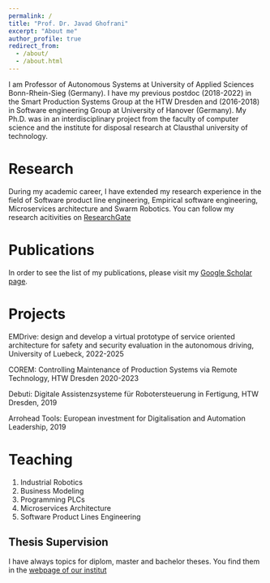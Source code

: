 ```yaml
---
permalink: /
title: "Prof. Dr. Javad Ghofrani"
excerpt: "About me"
author_profile: true
redirect_from: 
  - /about/
  - /about.html
---
```



I am Professor of Autonomous Systems at University of Applied Sciences Bonn-Rhein-Sieg (Germany). I have my previous postdoc (2018-2022) in the Smart Production Systems Group at the HTW Dresden and (2016-2018) in Software engineering Group at University of Hanover (Germany). My Ph.D. was in an interdisciplinary project from the faculty of computer science and the institute for disposal research at Clausthal university of technology.

Research 
======
During my academic career, I have extended my research experience in the field of Software product line engineering, Empirical software engineering, Microservices architecture and Swarm Robotics. You can follow my research acitivities on [ResearchGate](https://www.researchgate.net/profile/Javad_Ghofrani) 


Publications 
======
In order to see  the list of my publications, please visit my [Google Scholar page](https://scholar.google.de/citations?user=OkG7y0IAAAAJ&hl=de).


Projects
======
EMDrive: design and develop a virtual prototype of service oriented architecture for safety and security evaluation in the autonomous driving, University of Luebeck, 2022-2025 

COREM: Controlling Maintenance of Production Systems via Remote Technology, HTW Dresden 2020-2023

Debuti: Digitale Assistenzsysteme für Robotersteuerung in Fertigung, HTW Dresden, 2019

Arrohead Tools: European investment for Digitalisation and Automation Leadership, 2019 


Teaching
======
1. Industrial Robotics 
2. Business Modeling
3. Programming PLCs 
4. Microservices Architecture 
5. Software Product Lines Engineering 


Thesis Supervision
------
I have always topics for diplom, master and bachelor theses. You find them in the [webpage of our institut](https://www.iti.uni-luebeck.de/lehre/abschlussarbeiten-praktika-projekte.html) 


